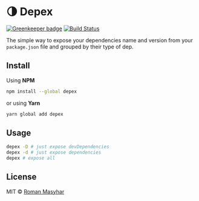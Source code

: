 # 🌗 Depex

[![Greenkeeper badge](https://badges.greenkeeper.io/rohmanhm/depex.svg)](https://greenkeeper.io/)
 [![Build Status](https://travis-ci.org/rohmanhm/depex.svg?branch=master)](https://travis-ci.org/djavaweb/unobuilder)

The simple way to expose your dependencies name and version from your `package.json` file and grouped by their type of dep.

## Install
Using **NPM**
```bash
npm install --global depex
```
or using **Yarn**
```bash
yarn global add depex
```

## Usage
```bash
depex -D # just expose devDependencies
depex -d # just expose dependencies
depex # expose all
```

## License
MIT © [Roman Masyhar](https://github.com/rohmanhm)